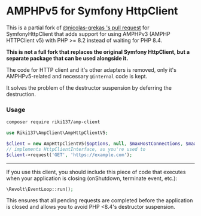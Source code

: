 AMPHPv5 for Symfony HttpClient
====================

This is a partial fork of [@nicolas-grekas 's pull request](https://github.com/symfony/symfony/pull/54179) for SymfonyHttpClient
that adds support for using AMPHPv3 (AMPHP HTTPClient v5) with PHP >= 8.2 instead of waiting for PHP 8.4.

**This is not a full fork that replaces the original Symfony HttpClient, but a separate package that can be used alongside it.**

The code for HTTP client and it's other adapters is removed, only it's AMPHPv5-related and necessary `@internal` code is kept.

It solves the problem of the destructor suspension by deferring the destruction.

### Usage

```sh
composer require riki137/amp-client
```

```php
use Riki137\AmpClient\AmpHttpClientV5;

$client = new AmpHttpClientV5($options, null, $maxHostConnections, $maxPendingPushes); 
// implements HttpClientInterface, as you're used to
$client->request('GET', 'https://example.com');
```

---

If you use this client, you should include this piece of code that executes when your application is closing 
(onShutdown, terminate event, etc.):

```php
\Revolt\EventLoop::run();
```

This ensures that all pending requests are completed before the application is closed and allows you to avoid PHP <8.4's destructor suspension.
